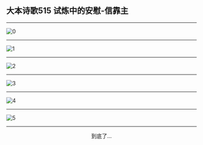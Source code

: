 
## 大本诗歌515 试炼中的安慰-信靠主
        
<div id="aplayer0"></div>

---

<img alt="0" data-original="/data/d0515/0.png">

---

<img alt="1" data-original="/data/d0515/1.png">

---

<img alt="2" data-original="/data/d0515/2.png">

---

<img alt="3" data-original="/data/d0515/3.png">

---

<img alt="4" data-original="/data/d0515/4.png">

---

<img alt="5" data-original="/data/d0515/5.png">

---

<p style="text-align: center">到底了...</p>

<script src="/js/dist-view.js"></script>

<script>
MAIN.id = 'd0515';
        
const ap0 = new APlayer({
    container: document.getElementById('aplayer0'),
    volume: 1,
    loop: 'none',
    preload: 'none',
    audio: [{
        name: '大本诗歌515.mp3',
        artist: '大本诗歌',
        url: 'https://res.wx.qq.com/voice/getvoice?mediaid=MzI0NTk3MDM5M18yMjQ3NDkzOTk5',
        cover: '/favicon'
    }]
});
</script>
